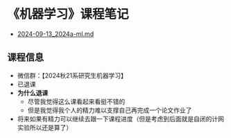  # 《机器学习》课程笔记

- [2024-09-13_2024a-ml.md](../../data/2024a-ml/2024-09-13_2024a-ml.md)

## 课程信息

- 微信群：【2024秋21系研究生机器学习】
- 已退课
- **为什么退课**
  - 尽管我觉得这么课看起来看挺不错的
  - 但是我觉得我个人的精力难以支撑自己再完成一个论文作业了
- 将来如果有精力可以继续去跟一下课程进度（但是考虑到后面就是自闭的计网实验所以还是算了）

